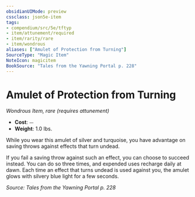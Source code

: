 ```yaml
---
obsidianUIMode: preview
cssclass: json5e-item
tags:
- compendium/src/5e/tftyp
- item/attunement/required
- item/rarity/rare
- item/wondrous
aliases: ["Amulet of Protection from Turning"]
SourceType: "Magic Item"
NoteIcon: magicitem
BookSource: "Tales from the Yawning Portal p. 228"
---
```

# Amulet of Protection from Turning
*Wondrous Item, rare (requires attunement)*  

- **Cost**: ⏤
- **Weight**: 1.0 lbs.

While you wear this amulet of silver and turquoise, you have advantage on saving throws against effects that turn undead.

If you fail a saving throw against such an effect, you can choose to succeed instead. You can do so three times, and expended uses recharge daily at dawn. Each time an effect that turns undead is used against you, the amulet glows with silvery blue light for a few seconds.

*Source: Tales from the Yawning Portal p. 228*